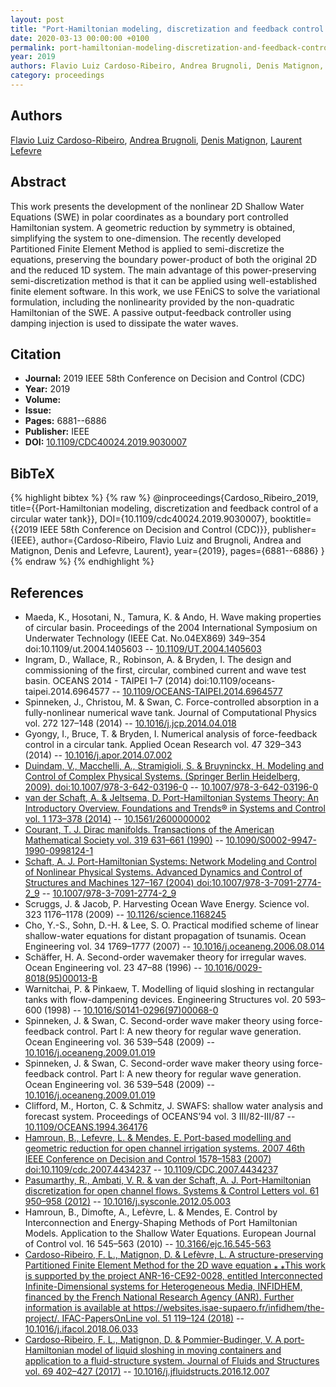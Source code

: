 ```yaml
---
layout: post
title: "Port-Hamiltonian modeling, discretization and feedback control of a circular water tank"
date: 2020-03-13 00:00:00 +0100
permalink: port-hamiltonian-modeling-discretization-and-feedback-control-of-a-circular-water-tank
year: 2019
authors: Flavio Luiz Cardoso-Ribeiro, Andrea Brugnoli, Denis Matignon, Laurent Lefevre
category: proceedings
---
```

 
## Authors
[Flavio Luiz Cardoso-Ribeiro](authors/flavio-luiz-cardoso-ribeiro), [Andrea Brugnoli](authors/andrea-brugnoli), [Denis Matignon](authors/denis-matignon), [Laurent Lefevre](authors/laurent-lefevre)
 
## Abstract
This work presents the development of the nonlinear 2D Shallow Water Equations (SWE) in polar coordinates as a boundary port controlled Hamiltonian system. A geometric reduction by symmetry is obtained, simplifying the system to one-dimension. The recently developed Partitioned Finite Element Method is applied to semi-discretize the equations, preserving the boundary power-product of both the original 2D and the reduced 1D system. The main advantage of this power-preserving semi-discretization method is that it can be applied using well-established finite element software. In this work, we use FEniCS to solve the variational formulation, including the nonlinearity provided by the non-quadratic Hamiltonian of the SWE. A passive output-feedback controller using damping injection is used to dissipate the water waves.
 
## Citation
- **Journal:** 2019 IEEE 58th Conference on Decision and Control (CDC)
- **Year:** 2019
- **Volume:** 
- **Issue:** 
- **Pages:** 6881--6886
- **Publisher:** IEEE
- **DOI:** [10.1109/CDC40024.2019.9030007](https://doi.org/10.1109/CDC40024.2019.9030007)
 
## BibTeX
{% highlight bibtex %}
{% raw %}
@inproceedings{Cardoso_Ribeiro_2019,
  title={{Port-Hamiltonian modeling, discretization and feedback control of a circular water tank}},
  DOI={10.1109/cdc40024.2019.9030007},
  booktitle={{2019 IEEE 58th Conference on Decision and Control (CDC)}},
  publisher={IEEE},
  author={Cardoso-Ribeiro, Flavio Luiz and Brugnoli, Andrea and Matignon, Denis and Lefevre, Laurent},
  year={2019},
  pages={6881--6886}
}
{% endraw %}
{% endhighlight %}
 
## References
- Maeda, K., Hosotani, N., Tamura, K. & Ando, H. Wave making properties of circular basin. Proceedings of the 2004 International Symposium on Underwater Technology (IEEE Cat. No.04EX869) 349–354 doi:10.1109/ut.2004.1405603 -- [10.1109/UT.2004.1405603](https://doi.org/10.1109/UT.2004.1405603)
- Ingram, D., Wallace, R., Robinson, A. & Bryden, I. The design and commissioning of the first, circular, combined current and wave test basin. OCEANS 2014 - TAIPEI 1–7 (2014) doi:10.1109/oceans-taipei.2014.6964577 -- [10.1109/OCEANS-TAIPEI.2014.6964577](https://doi.org/10.1109/OCEANS-TAIPEI.2014.6964577)
- Spinneken, J., Christou, M. & Swan, C. Force-controlled absorption in a fully-nonlinear numerical wave tank. Journal of Computational Physics vol. 272 127–148 (2014) -- [10.1016/j.jcp.2014.04.018](https://doi.org/10.1016/j.jcp.2014.04.018)
- Gyongy, I., Bruce, T. & Bryden, I. Numerical analysis of force-feedback control in a circular tank. Applied Ocean Research vol. 47 329–343 (2014) -- [10.1016/j.apor.2014.07.002](https://doi.org/10.1016/j.apor.2014.07.002)
- [Duindam, V., Macchelli, A., Stramigioli, S. & Bruyninckx, H. Modeling and Control of Complex Physical Systems. (Springer Berlin Heidelberg, 2009). doi:10.1007/978-3-642-03196-0](modeling-and-control-of-complex-physical-systems) -- [10.1007/978-3-642-03196-0](https://doi.org/10.1007/978-3-642-03196-0)
- [van der Schaft, A. & Jeltsema, D. Port-Hamiltonian Systems Theory: An Introductory Overview. Foundations and Trends® in Systems and Control vol. 1 173–378 (2014)](port-hamiltonian-systems-theory-an-introductory-overview-journal) -- [10.1561/2600000002](https://doi.org/10.1561/2600000002)
- [Courant, T. J. Dirac manifolds. Transactions of the American Mathematical Society vol. 319 631–661 (1990)](dirac-manifolds) -- [10.1090/S0002-9947-1990-0998124-1](https://doi.org/10.1090/S0002-9947-1990-0998124-1)
- [Schaft, A. J. Port-Hamiltonian Systems: Network Modeling and Control of Nonlinear Physical Systems. Advanced Dynamics and Control of Structures and Machines 127–167 (2004) doi:10.1007/978-3-7091-2774-2_9](port-hamiltonian-systems-network-modeling-and-control-of-nonlinear-physical-systems) -- [10.1007/978-3-7091-2774-2_9](https://doi.org/10.1007/978-3-7091-2774-2_9)
- Scruggs, J. & Jacob, P. Harvesting Ocean Wave Energy. Science vol. 323 1176–1178 (2009) -- [10.1126/science.1168245](https://doi.org/10.1126/science.1168245)
- Cho, Y.-S., Sohn, D.-H. & Lee, S. O. Practical modified scheme of linear shallow-water equations for distant propagation of tsunamis. Ocean Engineering vol. 34 1769–1777 (2007) -- [10.1016/j.oceaneng.2006.08.014](https://doi.org/10.1016/j.oceaneng.2006.08.014)
- Schäffer, H. A. Second-order wavemaker theory for irregular waves. Ocean Engineering vol. 23 47–88 (1996) -- [10.1016/0029-8018(95)00013-B](https://doi.org/10.1016/0029-8018(95)00013-B)
- Warnitchai, P. & Pinkaew, T. Modelling of liquid sloshing in rectangular tanks with flow-dampening devices. Engineering Structures vol. 20 593–600 (1998) -- [10.1016/S0141-0296(97)00068-0](https://doi.org/10.1016/S0141-0296(97)00068-0)
- Spinneken, J. & Swan, C. Second-order wave maker theory using force-feedback control. Part I: A new theory for regular wave generation. Ocean Engineering vol. 36 539–548 (2009) -- [10.1016/j.oceaneng.2009.01.019](https://doi.org/10.1016/j.oceaneng.2009.01.019)
- Spinneken, J. & Swan, C. Second-order wave maker theory using force-feedback control. Part I: A new theory for regular wave generation. Ocean Engineering vol. 36 539–548 (2009) -- [10.1016/j.oceaneng.2009.01.019](https://doi.org/10.1016/j.oceaneng.2009.01.019)
- Clifford, M., Horton, C. & Schmitz, J. SWAFS: shallow water analysis and forecast system. Proceedings of OCEANS’94 vol. 3 III/82-III/87 -- [10.1109/OCEANS.1994.364176](https://doi.org/10.1109/OCEANS.1994.364176)
- [Hamroun, B., Lefevre, L. & Mendes, E. Port-based modelling and geometric reduction for open channel irrigation systems. 2007 46th IEEE Conference on Decision and Control 1578–1583 (2007) doi:10.1109/cdc.2007.4434237](port-based-modelling-and-geometric-reduction-for-open-channel-irrigation-systems) -- [10.1109/CDC.2007.4434237](https://doi.org/10.1109/CDC.2007.4434237)
- [Pasumarthy, R., Ambati, V. R. & van der Schaft, A. J. Port-Hamiltonian discretization for open channel flows. Systems &amp; Control Letters vol. 61 950–958 (2012)](port-hamiltonian-discretization-for-open-channel-flows) -- [10.1016/j.sysconle.2012.05.003](https://doi.org/10.1016/j.sysconle.2012.05.003)
- Hamroun, B., Dimofte, A., Lefèvre, L. & Mendes, E. Control by Interconnection and Energy-Shaping Methods of Port Hamiltonian Models. Application to the Shallow Water Equations. European Journal of Control vol. 16 545–563 (2010) -- [10.3166/ejc.16.545-563](https://doi.org/10.3166/ejc.16.545-563)
- [Cardoso-Ribeiro, F. L., Matignon, D. & Lefèvre, L. A structure-preserving Partitioned Finite Element Method for the 2D wave equation ⁎ ⁎This work is supported by the project ANR-16-CE92-0028, entitled Interconnected Infinite-Dimensional systems for Heterogeneous Media, INFIDHEM, financed by the French National Research Agency (ANR). Further information is available at https://websites.isae-supaero.fr/infidhem/the-project/. IFAC-PapersOnLine vol. 51 119–124 (2018)](a-structure-preserving-partitioned-finite-element-method-for-the-2d-wave-equation) -- [10.1016/j.ifacol.2018.06.033](https://doi.org/10.1016/j.ifacol.2018.06.033)
- [Cardoso-Ribeiro, F. L., Matignon, D. & Pommier-Budinger, V. A port-Hamiltonian model of liquid sloshing in moving containers and application to a fluid-structure system. Journal of Fluids and Structures vol. 69 402–427 (2017)](a-port-hamiltonian-model-of-liquid-sloshing-in-moving-containers-and-application-to-a-fluid-structure-system) -- [10.1016/j.jfluidstructs.2016.12.007](https://doi.org/10.1016/j.jfluidstructs.2016.12.007)

